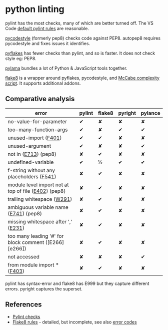 # python linting

pylint has the most checks, many of which are better turned off. The VS Code [default pylint rules](https://code.visualstudio.com/docs/python/linting#_default-pylint-rules) are reasonable.

[pycodestyle](https://github.com/PyCQA/pycodestyle) (formerly pep8) checks code against PEP8.
autopep8 requires pycodestyle and fixes issues it identifies.

[pyflakes](https://github.com/PyCQA/pyflakes) has fewer checks than pylint, and so is faster. It does not check style eg: PEP8.

[pylama](https://github.com/klen/pylama) bundles a lot of Python & JavaScript tools together.

[flake8](https://pypi.org/project/flake8/) is a wrapper around pyflakes, pycodestyle, and [McCabe complexity script](https://nedbatchelder.com/blog/200803/python_code_complexity_microtool.html). It supports additional addons.

## Comparative analysis

| error                                                        | pylint | flake8 | pyright | pylance |
| ------------------------------------------------------------ | ------ | ------ | ------- | ------- |
| no-value-for-parameter                                       | ✔      | ✘      | ✘       | ✘       |
| too-many-function-args                                       | ✔      | ✘      | ✔       | ✔       |
| unused-import ([F401][F401])                                 | ✔      | ✔      | ✘       | ✘       |
| unused-argument                                              | ✔      | ✘      | ✘       | ✔       |
| not in ([E713][e713]) (pep8)                                 | ✘      | ✔      | ✘       | ✘       |
| undefined-variable                                           | ✔      | ½      | ✔       | ✔       |
| f-string without any placeholders ([F541][f541])             | ✘      | ✔      | ✘       | ✘       |
| module level import not at top of file ([E402][e402]) (pep8) | ✘      | ✔      | ✘       | ✘       |
| trailing whitespace ([W291][w291])                           | ✘      | ✔      | ✘       | ✘       |
| ambiguous variable name ([E741][e741]) (pep8)                | ✘      | ✔      | ✘       | ✘       |
| missing whitespace after ',' ([E231][e231])                  | ✘      | ✔      | ✘       | ✘       |
| too many leading '#' for block comment ([E266][e266])        | ✘      | ✔      | ✘       | ✘       |
| not accessed                                                 | ✘      | ✘      | ✘       | ✔       |
| from module import * ([F403][F403])                          | ✘      | ✔      | ✘       | ✘       |

pylint has syntax-error and flake8 has E999 but they capture different errors. pyright captures the superset.

[e713]: https://www.flake8rules.com/rules/E713.html
[f541]: https://flake8.pycqa.org/en/latest/user/error-codes.html
[e402]: https://www.flake8rules.com/rules/E402.html
[w291]: https://www.flake8rules.com/rules/W291.html
[e741]: https://www.flake8rules.com/rules/E741.html
[e231]: https://www.flake8rules.com/rules/E231.html
[f403]: https://www.flake8rules.com/rules/F403.html
[f401]: https://www.flake8rules.com/rules/F401.html

## References

* [Pylint checks](http://pylint.pycqa.org/en/latest/technical_reference/features.html)
* [Flake8 rules](https://www.flake8rules.com/) - detailed, but incomplete, see also [error codes](https://flake8.pycqa.org/en/latest/user/error-codes.html)
